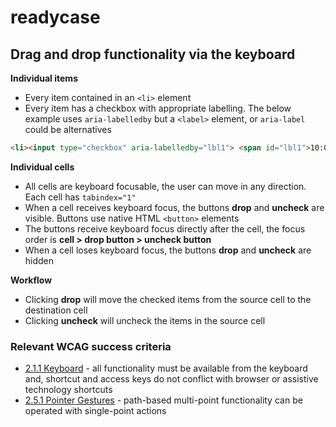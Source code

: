 # readycase
## Drag and drop functionality via the keyboard
**Individual items**
* Every item contained in an `<li>` element
* Every item has a checkbox with appropriate labelling. The below example uses `aria-labelledby` but a `<label>` element, or `aria-label` could be alternatives

```html
<li><input type="checkbox" aria-labelledby="lbl1"> <span id="lbl1">10:00-10:00 (COMM)</span></li>
```

**Individual cells**
* All cells are keyboard focusable, the user can move in any direction. Each cell has `tabindex="1"`
* When a cell receives keyboard focus, the buttons **drop** and **uncheck** are visible. Buttons use native HTML `<button>` elements
* The buttons receive keyboard focus directly after the cell, the focus order is **cell > drop button > uncheck button**
* When a cell loses keyboard focus, the buttons **drop** and **uncheck** are hidden

**Workflow**
* Clicking **drop** will move the checked items from the source cell to the destination cell
* Clicking **uncheck** will uncheck the items in the source cell

### Relevant WCAG success criteria
* [2.1.1 Keyboard](https://www.w3.org/WAI/WCAG21/Understanding/keyboard.html) - all functionality must be available from the keyboard
and, shortcut and access keys do not conflict with browser or assistive technology shortcuts
* [2.5.1 Pointer Gestures](https://www.w3.org/WAI/WCAG21/Understanding/pointer-gestures.html) - path-based multi-point functionality can be operated with single-point actions

